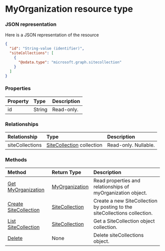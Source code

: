# MyOrganization resource type



### JSON representation

Here is a JSON representation of the resource

<!-- {
  "blockType": "resource",
  "optionalProperties": [
    "siteCollections"
  ],
  "@odata.type": "microsoft.graph.myorganization"
}-->

```json
{
  "id": "String-value (identifier)",
  "siteCollections": [
    {
      "@odata.type": "microsoft.graph.sitecollection"
    }
  ]
}

```
### Properties
| Property	   | Type	|Description|
|:---------------|:--------|:----------|
|id|String| Read-only.|

### Relationships
| Relationship | Type	|Description|
|:---------------|:--------|:----------|
|siteCollections|[SiteCollection](sitecollection.md) collection| Read-only. Nullable.|

### Methods

| Method		   | Return Type	|Description|
|:---------------|:--------|:----------|
|[Get MyOrganization](../api/myorganization_get.md) | [MyOrganization](myorganization.md) |Read properties and relationships of myOrganization object.|
|[Create SiteCollection](../api/myorganization_post_sitecollections.md) |[SiteCollection](sitecollection.md)| Create a new SiteCollection by posting to the siteCollections collection.|
|[List SiteCollection](../api/myorganization_post_sitecollections.md) |[SiteCollection](sitecollection.md)| Get a SiteCollection object collection.|
|[Delete](../api/sitecollections_delete.md) | None |Delete siteCollections object. |

<!-- uuid: 972508eb-009b-45ab-822e-fdc84c3a8ebf
2015-10-25 12:45:03 UTC -->
<!-- {
  "type": "#page.annotation",
  "description": "siteCollections resource",
  "keywords": "",
  "section": "documentation",
  "tocPath": ""
}-->